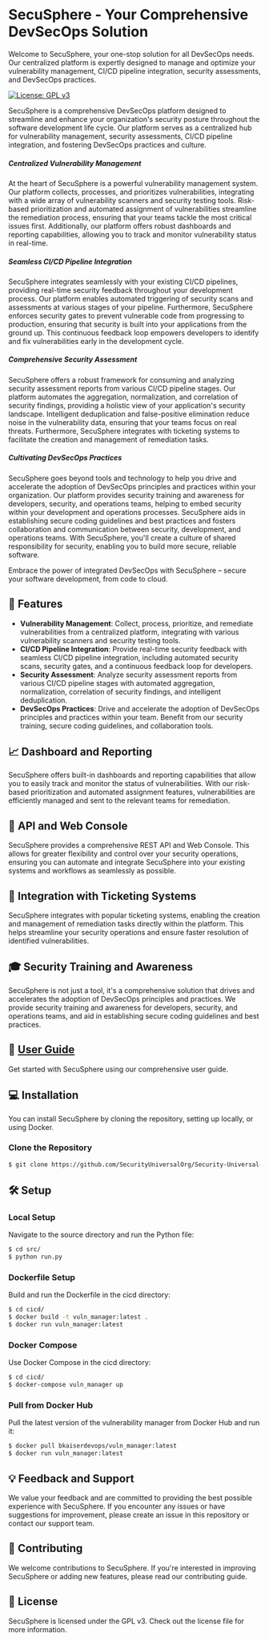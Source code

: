 

# SecuSphere - Your Comprehensive DevSecOps Solution

Welcome to SecuSphere, your one-stop solution for all DevSecOps needs. Our centralized platform is expertly designed to manage and optimize your vulnerability management, CI/CD pipeline integration, security assessments, and DevSecOps practices.

[![License: GPL v3](https://img.shields.io/badge/License-GPLv3-blue.svg)](https://www.gnu.org/licenses/gpl-3.0)

SecuSphere is a comprehensive DevSecOps platform designed to streamline and enhance your organization's security posture throughout the software development life cycle. Our platform serves as a centralized hub for vulnerability management, security assessments, CI/CD pipeline integration, and fostering DevSecOps practices and culture.

##### Centralized Vulnerability Management

At the heart of SecuSphere is a powerful vulnerability management system. Our platform collects, processes, and prioritizes vulnerabilities, integrating with a wide array of vulnerability scanners and security testing tools. Risk-based prioritization and automated assignment of vulnerabilities streamline the remediation process, ensuring that your teams tackle the most critical issues first. Additionally, our platform offers robust dashboards and reporting capabilities, allowing you to track and monitor vulnerability status in real-time.

##### Seamless CI/CD Pipeline Integration

SecuSphere integrates seamlessly with your existing CI/CD pipelines, providing real-time security feedback throughout your development process. Our platform enables automated triggering of security scans and assessments at various stages of your pipeline. Furthermore, SecuSphere enforces security gates to prevent vulnerable code from progressing to production, ensuring that security is built into your applications from the ground up. This continuous feedback loop empowers developers to identify and fix vulnerabilities early in the development cycle.

##### Comprehensive Security Assessment

SecuSphere offers a robust framework for consuming and analyzing security assessment reports from various CI/CD pipeline stages. Our platform automates the aggregation, normalization, and correlation of security findings, providing a holistic view of your application's security landscape. Intelligent deduplication and false-positive elimination reduce noise in the vulnerability data, ensuring that your teams focus on real threats. Furthermore, SecuSphere integrates with ticketing systems to facilitate the creation and management of remediation tasks.

##### Cultivating DevSecOps Practices

SecuSphere goes beyond tools and technology to help you drive and accelerate the adoption of DevSecOps principles and practices within your organization. Our platform provides security training and awareness for developers, security, and operations teams, helping to embed security within your development and operations processes. SecuSphere aids in establishing secure coding guidelines and best practices and fosters collaboration and communication between security, development, and operations teams. With SecuSphere, you'll create a culture of shared responsibility for security, enabling you to build more secure, reliable software.

Embrace the power of integrated DevSecOps with SecuSphere – secure your software development, from code to cloud.

## 🌟 Features

- **Vulnerability Management**: Collect, process, prioritize, and remediate vulnerabilities from a centralized platform, integrating with various vulnerability scanners and security testing tools.
- **CI/CD Pipeline Integration**: Provide real-time security feedback with seamless CI/CD pipeline integration, including automated security scans, security gates, and a continuous feedback loop for developers.
- **Security Assessment**: Analyze security assessment reports from various CI/CD pipeline stages with automated aggregation, normalization, correlation of security findings, and intelligent deduplication.
- **DevSecOps Practices**: Drive and accelerate the adoption of DevSecOps principles and practices within your team. Benefit from our security training, secure coding guidelines, and collaboration tools.

## 📈 Dashboard and Reporting

SecuSphere offers built-in dashboards and reporting capabilities that allow you to easily track and monitor the status of vulnerabilities. With our risk-based prioritization and automated assignment features, vulnerabilities are efficiently managed and sent to the relevant teams for remediation.

## 🔗 API and Web Console

SecuSphere provides a comprehensive REST API and Web Console. This allows for greater flexibility and control over your security operations, ensuring you can automate and integrate SecuSphere into your existing systems and workflows as seamlessly as possible.

## 💼 Integration with Ticketing Systems

SecuSphere integrates with popular ticketing systems, enabling the creation and management of remediation tasks directly within the platform. This helps streamline your security operations and ensure faster resolution of identified vulnerabilities.

## 🎓 Security Training and Awareness

SecuSphere is not just a tool, it's a comprehensive solution that drives and accelerates the adoption of DevSecOps principles and practices. We provide security training and awareness for developers, security, and operations teams, and aid in establishing secure coding guidelines and best practices.

## 📘 [User Guide](user_guide/index.md)

Get started with SecuSphere using our comprehensive user guide.

## 💻 Installation

You can install SecuSphere by cloning the repository, setting up locally, or using Docker.

### Clone the Repository

```bash
$ git clone https://github.com/SecurityUniversalOrg/Security-Universal-VulnManager.git
```

## 🛠️ Setup

### Local Setup

Navigate to the source directory and run the Python file:

```bash
$ cd src/
$ python run.py
```

### Dockerfile Setup

Build and run the Dockerfile in the cicd directory:

```bash
$ cd cicd/
$ docker build -t vuln_manager:latest .
$ docker run vuln_manager:latest
```

### Docker Compose

Use Docker Compose in the cicd directory:

```bash
$ cd cicd/
$ docker-compose vuln_manager up
```

### Pull from Docker Hub

Pull the latest version of the vulnerability manager from Docker Hub and run it:

```bash
$ docker pull bkaiserdevops/vuln_manager:latest
$ docker run vuln_manager:latest
```

## 💡 Feedback and Support

We value your feedback and are committed to providing the best possible experience with SecuSphere. If you encounter any issues or have suggestions for improvement, please create an issue in this repository or contact our support team.

## 🙌 Contributing

We welcome contributions to SecuSphere. If you're interested in improving SecuSphere or adding new features, please read our contributing guide.

## 📄 License

SecuSphere is licensed under the GPL v3. Check out the license file for more information.
